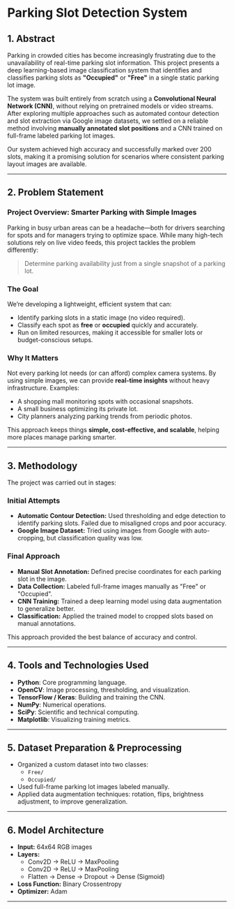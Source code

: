 # Parking Slot Detection System

## 1. Abstract
Parking in crowded cities has become increasingly frustrating due to the unavailability of real-time parking slot information. This project presents a deep learning-based image classification system that identifies and classifies parking slots as **"Occupied"** or **"Free"** in a single static parking lot image.  

The system was built entirely from scratch using a **Convolutional Neural Network (CNN)**, without relying on pretrained models or video streams. After exploring multiple approaches such as automated contour detection and slot extraction via Google image datasets, we settled on a reliable method involving **manually annotated slot positions** and a CNN trained on full-frame labeled parking lot images.  

Our system achieved high accuracy and successfully marked over 200 slots, making it a promising solution for scenarios where consistent parking layout images are available.

---

## 2. Problem Statement

### Project Overview: Smarter Parking with Simple Images
Parking in busy urban areas can be a headache—both for drivers searching for spots and for managers trying to optimize space. While many high-tech solutions rely on live video feeds, this project tackles the problem differently:  

> Determine parking availability just from a single snapshot of a parking lot.

### The Goal
We’re developing a lightweight, efficient system that can:  
- Identify parking slots in a static image (no video required).  
- Classify each spot as **free** or **occupied** quickly and accurately.  
- Run on limited resources, making it accessible for smaller lots or budget-conscious setups.  

### Why It Matters
Not every parking lot needs (or can afford) complex camera systems. By using simple images, we can provide **real-time insights** without heavy infrastructure. Examples:  
- A shopping mall monitoring spots with occasional snapshots.  
- A small business optimizing its private lot.  
- City planners analyzing parking trends from periodic photos.  

This approach keeps things **simple, cost-effective, and scalable**, helping more places manage parking smarter.

---

## 3. Methodology

The project was carried out in stages:

### Initial Attempts
- **Automatic Contour Detection:** Used thresholding and edge detection to identify parking slots. Failed due to misaligned crops and poor accuracy.  
- **Google Image Dataset:** Tried using images from Google with auto-cropping, but classification quality was low.  

### Final Approach
- **Manual Slot Annotation:** Defined precise coordinates for each parking slot in the image.  
- **Data Collection:** Labeled full-frame images manually as "Free" or "Occupied".  
- **CNN Training:** Trained a deep learning model using data augmentation to generalize better.  
- **Classification:** Applied the trained model to cropped slots based on manual annotations.  

This approach provided the best balance of accuracy and control.

---

## 4. Tools and Technologies Used
- **Python**: Core programming language.  
- **OpenCV**: Image processing, thresholding, and visualization.  
- **TensorFlow / Keras**: Building and training the CNN.  
- **NumPy**: Numerical operations.  
- **SciPy**: Scientific and technical computing.  
- **Matplotlib**: Visualizing training metrics.  

---

## 5. Dataset Preparation & Preprocessing
- Organized a custom dataset into two classes:  
  - `Free/`  
  - `Occupied/`  
- Used full-frame parking lot images labeled manually.  
- Applied data augmentation techniques: rotation, flips, brightness adjustment, to improve generalization.  

---

## 6. Model Architecture
- **Input:** 64x64 RGB images  
- **Layers:**  
  - Conv2D → ReLU → MaxPooling  
  - Conv2D → ReLU → MaxPooling  
  - Flatten → Dense → Dropout → Dense (Sigmoid)  
- **Loss Function:** Binary Crossentropy  
- **Optimizer:** Adam  

---

